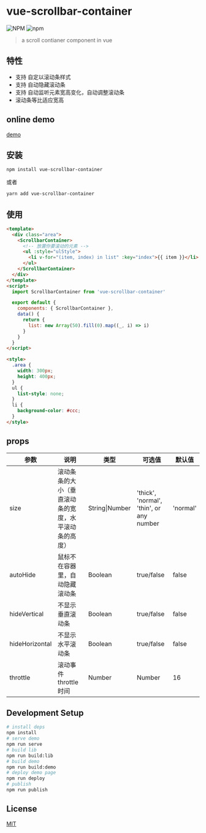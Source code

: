 # vue-scrollbar-container

![NPM](https://img.shields.io/npm/l/vue-scrollbar-container)
![npm](https://img.shields.io/npm/v/vue-scrollbar-container)

> a scroll contianer component in vue

## 特性

- 支持 自定以滚动条样式
- 支持 自动隐藏滚动条
- 支持 自动监听元素宽高变化，自动调整滚动条
- 滚动条等比适应宽高

## online demo

[demo](https://colgin.github.io/vue-scrollbar-container/)

## 安装

```bash
npm install vue-scrollbar-container
```

或者

```bash
yarn add vue-scrollbar-container
```

## 使用

```html
<template>
  <div class="area">
    <ScrollbarContainer>
      <!-- 放置你要滚动的元素 -->
      <ul :style="ulStyle">
        <li v-for="(item, index) in list" :key="index">{{ item }}</li>
      </ul>
    </ScrollbarContainer>
  </div>
</template>
<script>
  import ScrollbarContainer from 'vue-scrollbar-container'

  export default {
    components: { ScrollbarContainer },
    data() {
      return {
        list: new Array(50).fill(0).map((_, i) => i)
      }
    }
  }
</script>

<style>
  .area {
    width: 300px;
    height: 400px;
  }
  ul {
    list-style: none;
  }
  li {
    background-color: #ccc;
  }
</style>
```

## props

| 参数           | 说明                                                 | 类型           | 可选值                                   | 默认值   |
| -------------- | ---------------------------------------------------- | -------------- | ---------------------------------------- | -------- |
| size           | 滚动条条的大小（垂直滚动条的宽度，水平滚动条的高度） | String\|Number | 'thick', 'normal', 'thin', or any number | 'normal' |
| autoHide       | 鼠标不在容器里，自动隐藏滚动条                       | Boolean        | true/false                               | false    |
| hideVertical   | 不显示垂直滚动条                                     | Boolean        | true/false                               | false    |
| hideHorizontal | 不显示水平滚动条                                     | Boolean        | true/false                               | false    |
| throttle       | 滚动事件 throttle 时间                               | Number         | Number                                   | 16       |

## Development Setup

```bash
# install deps
npm install
# serve demo
npm run serve
# build lib
npm run build:lib
# build demo
npm run build:demo
# deploy demo page
npm run deploy
# publish
npm run publish
```

## License

[MIT](http://opensource.org/licenses/MIT)
